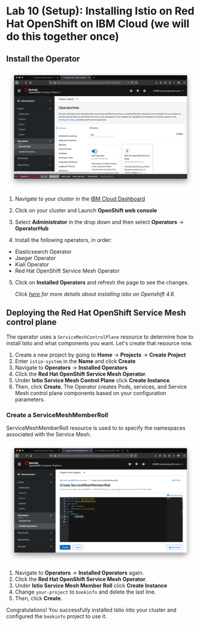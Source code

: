 # Lab 10 (Setup): Installing Istio on Red Hat OpenShift on IBM Cloud (we will do this together **once**)

## Install the Operator

![](images/lab-10-images/operatorhub-istio.png)

1. Navigate to your cluster in the [IBM Cloud Dashboard](https://cloud.ibm.com/kubernetes/clusters)

1. Click on your cluster and Launch **OpenShift web console**

1. Select **Administrator** in the drop down and then select **Operators** -> **OperatorHub**

1. Install the following operators, in order:

- Elasticsearch Operator
- Jaeger Operator
- Kiali Operator
- Red Hat OpenShift Service Mesh Operator

5. Click on **Installed Operators** and refresh the page to see the changes.

   _Click [here](https://docs.openshift.com/container-platform/4.6/service_mesh/v1x/installing-ossm.html) for more details about installing istio on Openshift 4.6_

## Deploying the Red Hat OpenShift Service Mesh control plane

The operator uses a `ServiceMeshControlPlane` resource to determine how to install Istio and what components you want. Let's create that resource now.

1.  Create a new project by going to **Home** -> **Projects** -> **Create Project**
2.  Enter `istio-system` in the **Name** and click **Create**
3.  Navigate to **Operators** -> **Installed Operators**
4.  Click the **Red Hat OpenShift Service Mesh Operator**.
5.  Under **Istio Service Mesh Control Plane** click **Create Instance**.
6.  Then, click **Create**. The Operator creates Pods, services, and Service Mesh control plane components based on your configuration parameters.

### Create a ServiceMeshMemberRoll

ServiceMeshMemberRoll resource is used to to specify the namespaces associated with the Service Mesh.

![](images/lab-10-images//servicemeshmemberroll.png)

1. Navigate to **Operators** → **Installed Operators** again.
2. Click the **Red Hat OpenShift Service Mesh Operator**.
3. Under **Istio Service Mesh Member Roll** click **Create Instance**
4. Change `your-project` to `bookinfo` and delete the last line.
5. Then, click **Create**.

Congratulations! You successfully installed Istio into your cluster and configured the `bookinfo` project to use it.
